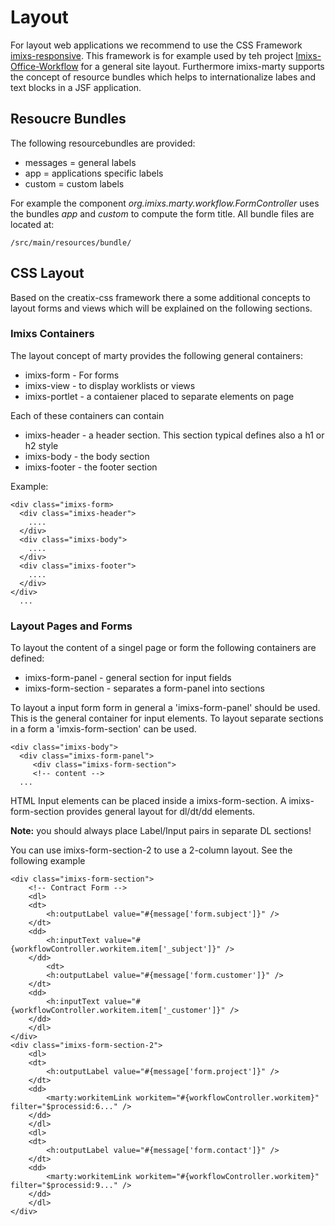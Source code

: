 # Layout

For layout web applications we recommend to use the CSS Framework [imixs-responsive](https://github.com/imixs/imixs-responsive).
This framework is for example used by teh project [Imixs-Office-Workflow](https://github.com/imixs/imixs-office-workflow) for a general site layout. 
Furthermore imixs-marty supports the concept of resource bundles which helps to internationalize labes and text blocks in a JSF application.


## Resoucre Bundles

The following resourcebundles are provided:

* messages = general labels 
* app = applications specific labels 
* custom = custom labels

For example the component _org.imixs.marty.workflow.FormController_ uses the bundles _app_ and _custom_ to compute the form title. All bundle files are located at: 

	/src/main/resources/bundle/ 
 
## CSS Layout
 
Based on the creatix-css framework there a some additional concepts to layout forms and views 
 which will be explained on the following sections.
 
### Imixs Containers

The layout concept of marty provides the following general containers:

 * imixs-form - For forms
 * imixs-view - to display worklists or views
 * imixs-portlet - a contaiener placed to separate elements on page
  

Each of these containers can contain

 * imixs-header - a header section. This section typical defines also a h1 or h2 style
 * imixs-body - the body section
 * imixs-footer - the footer section  

Example:

	<div class="imixs-form> 
	  <div class="imixs-header"> 
	    ....
	  </div>  
	  <div class="imixs-body"> 
	    ....
	  </div>  
	  <div class="imixs-footer"> 
	    ....
	  </div>  
	</div>
	  ...

 
### Layout Pages and Forms
 
To layout the content of a singel page or form the following containers are defined:
 
 * imixs-form-panel - general section for input fields
 * imixs-form-section - separates a form-panel into sections 

 To layout a input form form in general a 'imixs-form-panel' should be used. This is the
 general container for input elements. To layout separate sections in a form a
 'imxis-form-section' can be used.
 
	<div class="imixs-body"> 
	  <div class="imixs-form-panel">
	     <div class="imixs-form-section">
	     <!-- content -->
	  ...
  
 
HTML Input elements can be placed inside a imixs-form-section.  A imixs-form-section provides general layout for dl/dt/dd elements. 
 
**Note:** you should always place Label/Input pairs in separate DL sections!

You can use imixs-form-section-2 to use a 2-column layout. See the following example

	<div class="imixs-form-section">
		<!-- Contract Form -->
		<dl>
		<dt>
			<h:outputLabel value="#{message['form.subject']}" />
		</dt>
		<dd>
			<h:inputText value="#{workflowController.workitem.item['_subject']}" />
		</dd>
			<dt>
			<h:outputLabel value="#{message['form.customer']}" />
		</dt>
		<dd>
			<h:inputText value="#{workflowController.workitem.item['_customer']}" />
		</dd>
		</dl>
	</div>
	<div class="imixs-form-section-2">
		<dl>
		<dt>
			<h:outputLabel value="#{message['form.project']}" />
		</dt>
		<dd>
			<marty:workitemLink workitem="#{workflowController.workitem}"  filter="$processid:6..." />
		</dd>
		</dl>
		<dl>
		<dt>
			<h:outputLabel value="#{message['form.contact']}" />
		</dt>
		<dd>
			<marty:workitemLink workitem="#{workflowController.workitem}"  filter="$processid:9..." />
		</dd>
		</dl>
	</div>
